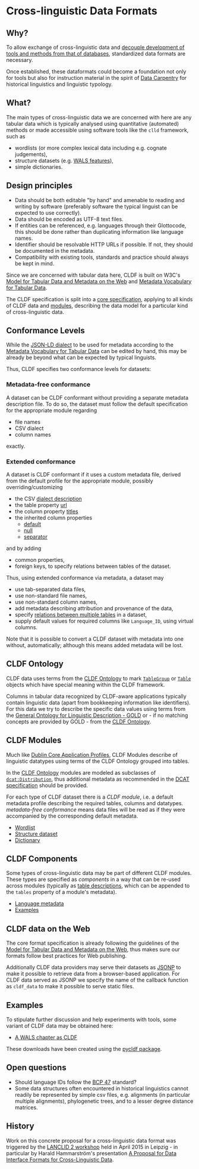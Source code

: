 # Cross-linguistic Data Formats

## Why?

To allow exchange of cross-linguistic data and [decouple development of tools and methods from that of databases](bigger_picture.md), standardized data formats are necessary.

Once established, these dataformats could become a foundation not only for tools but also for instruction material in the spirit of [Data Carpentry](http://datacarpentry.org/) for historical linguistics and linguistic typology.


## What?

The main types of cross-linguistic data we are concerned with here are any tabular data which is typically
analysed using quantitative (automated) methods or made accessible using software tools like the `clld` framework, such as
- wordlists (or more complex lexical data including e.g. cognate judgements),
- structure datasets (e.g. [WALS features](http://wals.info/feature)),
- simple dictionaries.


## Design principles

- Data should be both editable "by hand" and amenable to reading and writing by software (preferably software the typical linguist can be expected to use correctly).
- Data should be encoded as UTF-8 text files.
- If entities can be referenced, e.g. languages through their Glottocode, 
  this should be done rather than duplicating information like language names.
- Identifier should be resolvable HTTP URLs if possible. If not, they should be documented in the metadata.
- Compatibility with existing tools, standards and practice should always be kept in mind.

Since we are concerned with tabular data here, CLDF is built on W3C's 
[Model for Tabular Data and Metadata on the Web](http://www.w3.org/TR/tabular-data-model/#standard-file-metadata) and 
[Metadata Vocabulary for Tabular Data](https://www.w3.org/TR/tabular-metadata/).

The CLDF specification is split into a [core specification](core.md), applying to
all kinds of CLDF data and [modules](#modules), describing the data model for a particular kind of cross-linguistic data.


## Conformance Levels

While the [JSON-LD dialect](https://www.w3.org/TR/tabular-metadata/#json-ld-dialect) to be used for metadata according to the
[Metadata Vocabulary for Tabular Data](https://www.w3.org/TR/tabular-metadata/)
can be edited by hand, this may be already be beyond what can be expected by
typical linguists.

Thus, CLDF specifies two conformance levels for datasets:

### Metadata-free conformance

A dataset can be CLDF conformant without providing a separate metadata description file. To do so, the dataset must follow the default specification
for the appropriate module regarding
- file names
- CSV dialect
- column names

exactly.


### Extended conformance

A dataset is CLDF conformant if it uses a custom metadata file, derived from
the default profile for the appropriate module, possibly overriding/customizing
- the CSV [dialect description](http://w3c.github.io/csvw/metadata/#dialect-descriptions)
- the table property [url](http://w3c.github.io/csvw/metadata/#tables)
- the column property [titles](http://w3c.github.io/csvw/metadata/#columns)
- the inherited column properties
  - [default](http://w3c.github.io/csvw/metadata/#cell-default)
  - [null](http://w3c.github.io/csvw/metadata/#cell-null)
  - [separator](http://w3c.github.io/csvw/metadata/#cell-separator)

and by adding
- common properties,
- foreign keys, to specify relations between tables of the dataset.

Thus, using extended conformance via metadata, a dataset may
- use tab-separated data files,
- use non-standard file names,
- use non-standard column names,
- add metadata describing attribution and provenance of the data,
- specify [relations between multiple tables](http://w3c.github.io/csvw/metadata/#common-properties) in a dataset,
- supply default values for required columns like `Language_ID`, using virtual columns.

Note that it is possible to convert a CLDF dataset with metadata into one
without, automatically; although this means added metadata will be lost.


## CLDF Ontology

CLDF data uses terms from the [CLDF Ontology](http://cldf.clld.org/v1.0/terms.rdf) to mark [`TableGroup`](http://w3c.github.io/csvw/metadata/#table-groups) or [`Table`](http://w3c.github.io/csvw/metadata/#tables) objects which have special meaning within the CLDF framework.

Columns in tabular data recognized by CLDF-aware applications typically contain
linguistic data (apart from bookkeeping information like identifiers). For this
data we try to describe the specific data values using terms from the
[General Ontology for Linguistic Description - GOLD](http://linguistics-ontology.org/) or - if no matching concepts are provided by GOLD - from the [CLDF Ontology](http://cldf.clld.org/v1.0/terms.rdf).


<a id="modules"> </a>

## CLDF Modules

Much like [Dublin Core Application Profiles](http://dublincore.org/documents/profile-guidelines/), CLDF Modules describe of linguistic 
datatypes using terms of the CLDF Ontology grouped into tables.

In the [CLDF Ontology](http://cldf.clld.org/v1.0/terms.rdf) modules are modeled as subclasses of [`dcat:Distribution`](http://www.w3.org/ns/dcat#Distribution), thus additional metadata as recommended in the [DCAT specification](https://www.w3.org/TR/vocab-dcat/#class-distribution) should be provided.

For each type of CLDF dataset there is a *CLDF module*, i.e. a default metadata profile describing the required tables, columns and datatypes.
*metadata-free conformance* means data files will be read as if they were accompanied by the corresponding default metadata.

- [Wordlist](modules/Wordlist/)
- [Structure dataset](modules/StructureDataset/)
- [Dictionary](modules/Dictionary/)


## CLDF Components

Some types of cross-linguistic data may be part of different CLDF modules. These
types are specified as *components* in a way that can be re-used across modules (typically as [table descriptions](http://w3c.github.io/csvw/metadata/#tables), which can be appended to the `tables` property of a module's metadata).

- [Language metadata](components/languages/)
- [Examples](components/examples/)


## CLDF data on the Web

The core format specification is already following the guidelines of the [Model for Tabular Data and Metadata on the Web](http://www.w3.org/TR/tabular-data-model/), thus makes sure our formats follow best practices for Web publishing.

Additionally CLDF data providers may serve their datasets as [JSONP](http://en.wikipedia.org/wiki/JSONP) to make it possible to retrieve data from a browser-based application. For CLDF data served as JSONP we specify the name of the callback function as `cldf_data` to make it possible to serve static files.


## Examples

To stipulate further discussion and help experiments with tools, some variant of CLDF data may be obtained here:

- [A WALS chapter as CLDF](examples/wals)

These downloads have been created using the [pycldf package](https://github.com/glottobank/pycldf).


## Open questions

- Should language IDs follow the [BCP 47](https://tools.ietf.org/html/bcp47) standard?
- Some data structures often encountered in historical linguistics cannot readily be represented by simple csv files, e.g. alignments (in particular multiple alignments), phylogenetic trees, and to a lesser degree distance matrices.


## History

Work on this concrete proposal for a cross-linguistic data format was triggered by the [LANCLID 2 workshop](http://www.eva.mpg.de/linguistics/conferences/2014-ws-lanclid2/index.html) held in April 2015 in Leipzig -
in particular by Harald Hammarström's presentation [A Proposal for Data Interface Formats for Cross-Linguistic Data](https://github.com/clld/lanclid2/blob/master/presentations/hammarstrom.pdf).
